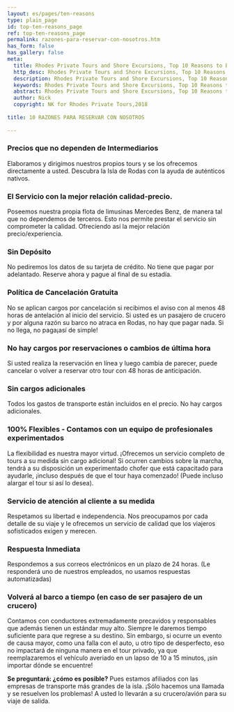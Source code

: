 ```yaml
---
layout: es/pages/ten-reasons
type: plain_page
id: top-ten-reasons_page
ref: top-ten-reasons_page
permalink: razones-para-reservar-con-nosotros.htm
has_form: false
has_gallery: false
meta:
  title: Rhodes Private Tours and Shore Excursions, Top 10 Reasons to Book with Us
  http_desc: Rhodes Private Tours and Shore Excursions, Top 10 Reasons to Book with Us
  description: Rhodes Private Tours and Shore Excursions, Top 10 Reasons to Book with Us
  keywords: Rhodes Private Tours and Shore Excursions, Top 10 Reasons to Book with Us
  abstract: Rhodes Private Tours and Shore Excursions, Top 10 Reasons to Book with Us
  author: Nick
  copyright: NK for Rhodes Private Tours,2018
  
title: 10 RAZONES PARA RESERVAR CON NOSOTROS
    
---
```

### Precios que no dependen de Intermediarios

Elaboramos y dirigimos nuestros propios tours y se los ofrecemos directamente a usted. Descubra la Isla de Rodas con la ayuda de auténticos nativos.

### El Servicio con la mejor relación calidad-precio.

Poseemos nuestra propia flota de limusinas Mercedes Benz, de manera tal que no dependemos de terceros. Esto nos permite prestar el servicio sin comprometer la calidad. Ofreciendo así la mejor relación precio/experiencia.

### Sin Depósito

No pediremos los datos de su tarjeta de crédito. No tiene que pagar por adelantado. Reserve ahora y pague al final de su estadía.

### Política de Cancelación Gratuita

No se aplican cargos por cancelación si recibimos el aviso con al menos 48 horas de antelación al inicio del servicio. Si usted es un pasajero de crucero y por alguna razón su barco no atraca en Rodas, no hay que pagar nada. Si no llega, no paga¡así de simple!

### No hay cargos por reservaciones o cambios de última hora

Si usted realiza la reservación en línea y luego cambia de parecer, puede cancelar o volver a reservar otro tour con 48 horas de anticipación.

### Sin cargos adicionales

Todos los gastos de transporte están incluidos en el precio. No hay cargos adicionales.

### 100% Flexibles - Contamos con un equipo de profesionales experimentados

La flexibilidad es nuestra mayor virtud. ¡Ofrecemos un servicio completo de tours a su medida sin cargo adicional! Si ocurren cambios sobre la marcha, tendrá a su disposición un experimentado chofer que está capacitado para ayudarle, ¡incluso después de que el tour haya comenzado! (Puede incluso alargar el tour si así lo desea).

### Servicio de atención al cliente a su medida

Respetamos su libertad e independencia. Nos preocupamos por cada detalle de su viaje y le ofrecemos un servicio de calidad que los viajeros sofisticados exigen y merecen.

### Respuesta Inmediata

Respondemos a sus correos electrónicos en un plazo de 24 horas. (Le responderá uno de nuestros empleados, no usamos respuestas automatizadas)

### Volverá al barco a tiempo (en caso de ser pasajero de un crucero)

Contamos con conductores extremadamente precavidos y responsables que además tienen un estándar muy alto. Siempre le daremos tiempo suficiente para que regrese a su destino. Sin embargo, si ocurre un evento de causa mayor, como una falla con el auto, u otro tipo de desperfecto, eso no impactará de ninguna manera en el tour privado, ya que reemplazaremos el vehículo averiado en un lapso de 10 a 15 minutos, ¡sin importar dónde se encuentre!

**Se preguntará: ¿cómo es posible?** Pues estamos afiliados con las empresas de transporte más grandes de la isla. ¡Sólo hacemos una llamada y se resuelven los problemas! A usted lo llevarán a su crucero/avión para su viaje de salida.